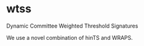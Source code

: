 # wtss
Dynamic Committee Weighted Threshold Signatures

We use a novel combination of hinTS and WRAPS.
